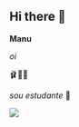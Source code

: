 ## Hi there 👋
**Manu**

_oi_

🩰💋🦢

_sou estudante_ 💋

![](https://media.tenor.com/SCC5QYP9xlgAAAAM/goal.gif)
